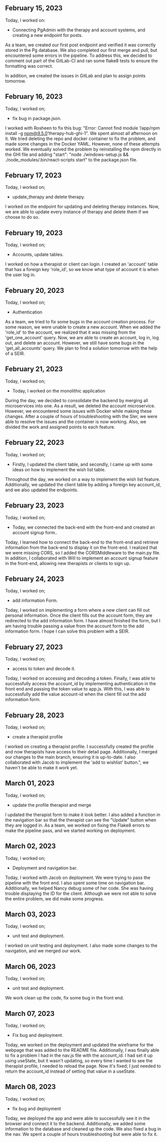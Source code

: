 ## February 15, 2023

Today, I worked on:

* Connecting PgAdmin with the therapy and account systems, and creating a new endpoint for posts.


As a team, we created our first post endpoint and verified it was correctly stored in the Pg database. We also completed our first merge and pull, but encountered some errors in the pipeline. To address this, we decided to comment out part of the GitLab-CI and ran some flake8 tests to ensure the formatting was correct.

In addition, we created the issues in GitLab and plan to assign points tomorrow.

## February 16, 2023

Today, I worked on;

* fix bug in package.json.

I worked with Rosheen to fix this bug: "Error: Cannot find module ‘/app/npm install -g npm@9.5.0’therapy-hub-ghi-1". We spent almost all afternoon on it. We tried deleting the repo and docker container to fix the problem, and made some changes in the Docker YAML. However, none of these attempts worked. We eventually solved the problem by reinstalling the npm directly in the GHI file and adding "start": "node ./windows-setup.js && ./node_modules/.bin/react-scripts start" to the package.json file.

## February 17, 2023

Today, I worked on;

* update_therapy and delete therapy.

I worked on the endpoint for updating and deleting therapy instances. Now, we are able to update every instance of therapy and delete them if we choose to do so.


## February 19, 2023

Today, I worked on;

* Accounts, update tables.

I worked on how a therapist or client can login. I created an 'account' table that has a foreign key 'role_id', so we know what type of account it is when the user log in.


## February 20, 2023

Today, I worked on;

* Authentication

As a team, we tried to fix some bugs in the account creation process. For some reason, we were unable to create a new account. When we added the 'role_id' to the account, we realized that it was missing from the 'get_one_account' query. Now, we are able to create an account, log in, log out, and delete an account. However, we still have some bugs in the 'get_all_accounts' query. We plan to find a solution tomorrow with the help of a SEIR.


## February 21, 2023

Today, I worked on;

* Today, I worked on the monolithic application

During the day, we decided to consolidate the backend by merging all microservices into one. As a result, we deleted the account microservice. However, we encountered some issues with Docker while making these changes. After a couple of hours of troubleshooting with the SIer, we were able to resolve the issues and the container is now working. Also, we divided the work and assigned points to each feature.


## February 22, 2023

Today, I worked on;

* Firstly, I updated the client table, and secondly, I came up with some ideas on how to implement the wish list table.

Throughout the day, we worked on a way to implement the wish list feature. Additionally, we updated the client table by adding a foreign key account_id, and we also updated the endpoints.


## February 23, 2023

Today, I worked on;

* Today, we connected the back-end with the front-end and created an account signup form..

Today, I learned how to connect the back-end to the front-end and retrieve information from the back-end to display it on the front-end. I realized that we were missing CORS, so I added the CORSMiddleware to the main.py file. In addition, I collaborated with Will to implement an account signup feature in the front-end, allowing new therapists or clients to sign up.


## February 24, 2023

Today, I worked on;

* add information Form.

Today, I worked on implementing a form where a new client can fill out personal information. Once the client fills out the account form, they are redirected to the add information form. I have almost finished the form, but I am having trouble passing a value from the account form to the add information form. I hope I can solve this problem with a SEIR.


## February 27, 2023

Today, I worked on;

* access to token and decode it.

Today, I worked on accessing and decoding a token. Finally, I was able to successfully access the account_id by implementing authentication in the front end and passing the token value to app.js. With this, I was able to successfully add the value account-id when the client fill out the add information form.

## February 28, 2023

Today, I worked on;

* create a therapist profile

 I worked on creating a therapist profile. I successfully created the profile and now therapists have access to their detail page. Additionally, I merged our changes to the main branch, ensuring it is up-to-date. I also collaborated with Jacob to implement the 'add to wishlist' button.", we haven't be able to make it work yet.


 ## March 01, 2023

Today, I worked on;

* update the profile therapist and merge

 I updated the therapist form to make it look better. I also added a function in the navigation bar so that the therapist can see the "Update" button when they are logged in. As a team, we worked on fixing the Flake8 errors to make the pipeline pass, and we started working on deployment.

  ## March 02, 2023

Today, I worked on;

* Deployment and navigation bar.

 Today, I worked with Jacob on deployment. We were trying to pass the pipeline with the front end. I also spent some time on navigation bar. Additionally, we helped Nancy debug some of her code. She was having trouble displaying the ID for the client. Although we were not able to solve the entire problem, we did make some progress.


  ## March 03, 2023

Today, I worked on;

* unit test and deployment.

 I worked on unit testing and deployment. I also made some changes to the navigation, and we merged our work.


  ## March 06, 2023

Today, I worked on;

* unit test and deployment.

 We work clean up the code, fix some bug in the front end.


  ## March 07, 2023

Today, I worked on;

* Fix bug and deployment.

 Today, we worked on the deployment and updated the wireframe for the webpage that was added to the README file. Additionally, I was finally able to fix a problem I had in the nav.js file with the account_id. I had set it up using useState, but it wasn't updating, so every time I wanted to see the therapist profile, I needed to reload the page. Now it's fixed; I just needed to return the account_id instead of setting that value in a useState.

  ## March 08, 2023

Today, I worked on;

* fix bug and deployment

 Today, we deployed the app and were able to successfully see it in the browser and connect it to the backend. Additionally, we added some information to the database and cleaned up the code. We also fixed a bug in the nav. We spent a couple of hours troubleshooting but were able to fix it.
